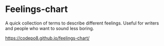 # Feelings-chart

A quick collection of terms to describe different feelings. Useful for writers and people who want to sound less boring.

https://codepo8.github.io/feelings-chart/


